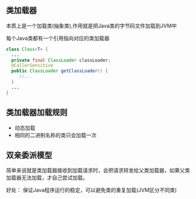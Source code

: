 ## 类加载器

本质上是一个加载类(抽象类),作用就是把Java类的字节码文件加载到JVM中

每个Java类都有一个引用指向对应的类加载器
```java
class Class<T> {
  ...
  private final ClassLoader classLoader;
  @CallerSensitive
  public ClassLoader getClassLoader() {
     //...
  }
  ...
}
```

## 类加载器加载规则

- 动态加载
- 相同的二进制名称的类只会加载一次

## 双亲委派模型
简单来说就是类加载器接收到加载请求时，会把请求转发给父类加载器，如果父类加载器无法加载，才自己尝试加载。

好处：
保证Java程序运行的稳定，可以避免类的重复加载(JVM区分不同类)
